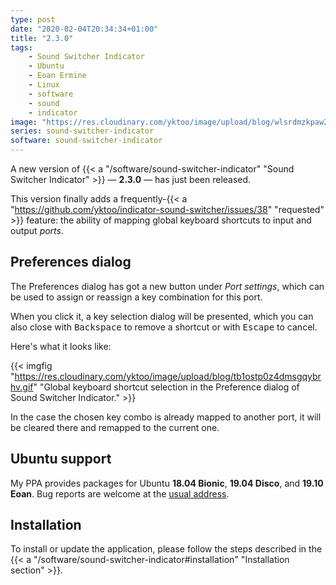 ```yaml
---
type: post
date: "2020-02-04T20:34:34+01:00"
title: "2.3.0"
tags:
    - Sound Switcher Indicator
    - Ubuntu
    - Eoan Ermine
    - Linux
    - software
    - sound
    - indicator
image: "https://res.cloudinary.com/yktoo/image/upload/blog/wlsrdmzkpaw2361u3qyb.png"
series: sound-switcher-indicator
software: sound-switcher-indicator
---
```


A new version of {{< a "/software/sound-switcher-indicator" "Sound Switcher Indicator" >}} — **2.3.0** — has just been released.

This version finally adds a frequently-{{< a "https://github.com/yktoo/indicator-sound-switcher/issues/38" "requested" >}} feature: the ability of mapping global keyboard shortcuts to input and output *ports*.

<!--more-->

## Preferences dialog

The Preferences dialog has got a new button under *Port settings*, which can be used to assign or reassign a key combination for this port.

When you click it, a key selection dialog will be presented, which you can also close with <kbd>Backspace</kbd> to remove a shortcut or with <kbd>Escape</kbd> to cancel.

Here's what it looks like:

{{< imgfig "https://res.cloudinary.com/yktoo/image/upload/blog/tb1ostp0z4dmsgqybrhv.gif" "Global keyboard shortcut selection in the Preference dialog of Sound Switcher Indicator." >}}

In the case the chosen key combo is already mapped to another port, it will be cleared there and remapped to the current one.

## Ubuntu support

My PPA provides packages for Ubuntu **18.04 Bionic**, **19.04 Disco**, and **19.10 Eoan**. Bug reports are welcome at the [usual address](https://github.com/yktoo/indicator-sound-switcher/issues/).

## Installation

To install or update the application, please follow the steps described in the {{< a "/software/sound-switcher-indicator#installation" "Installation section" >}}.